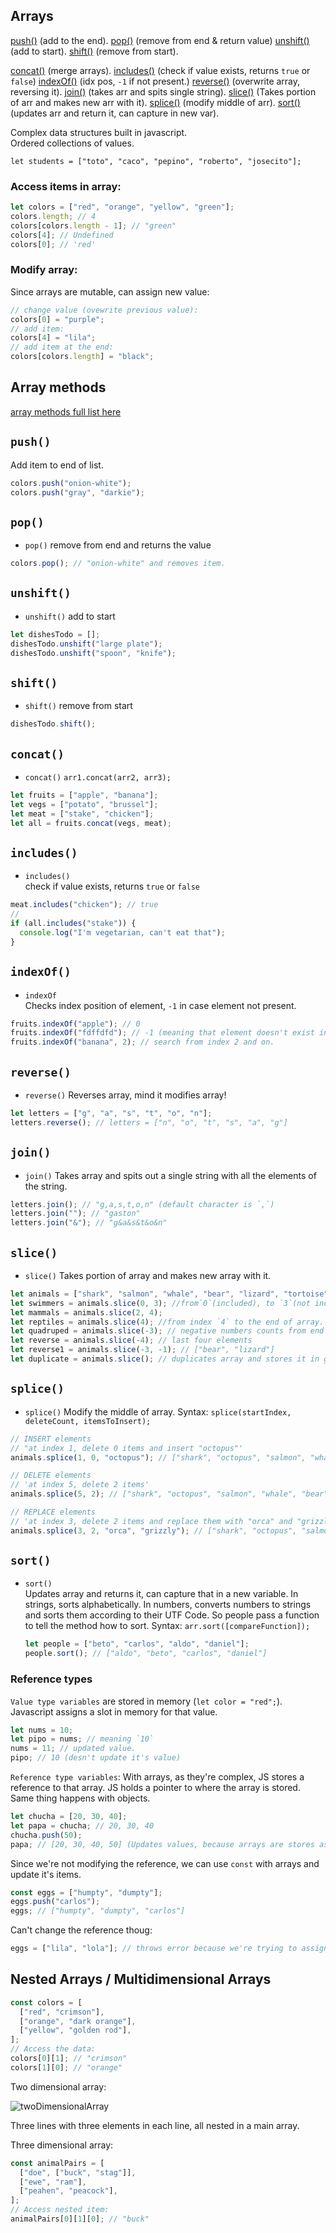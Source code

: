 ## Arrays

[push()](##push) (add to the end).
[pop()](##pop) (remove from end & return value)
[unshift()](##unshift) (add to start).
[shift()](##shift) (remove from start).

[concat()](##concat) (merge arrays).
[includes()](##includes) (check if value exists, returns `true` or `false`)
[indexOf()](##indexOf) (idx pos, `-1` if not present.)
[reverse()](##reverse) (overwrite array, reversing it).
[join()](##join) (takes arr and spits single string).
[slice()](##slice) (Takes portion of arr and makes new arr with it).
[splice()](##splice) (modify middle of arr).
[sort()](##sort) (updates arr and return it, can capture in new var).

Complex data structures built in javascript.  
Ordered collections of values.

`let students = ["toto", "caco", "pepino", "roberto", "josecito"];`

### Access items in array:

```javascript
let colors = ["red", "orange", "yellow", "green"];
colors.length; // 4
colors[colors.length - 1]; // "green"
colors[4]; // Undefined
colors[0]; // 'red'
```

### Modify array:

Since arrays are mutable, can assign new value:

```javascript
// change value (ovewrite previous value):
colors[0] = "purple";
// add item:
colors[4] = "lila";
// add item at the end:
colors[colors.length] = "black";
```

## Array methods

[array methods full list here](https://developer.mozilla.org/en-US/docs/Web/JavaScript/Reference/Global_Objects/Array)

## `push()`

Add item to end of list.

```javascript
colors.push("onion-white");
colors.push("gray", "darkie");
```

## `pop()`

- `pop()` remove from end and returns the value

```javascript
colors.pop(); // "onion-white" and removes item.
```

## `unshift()`

- `unshift()` add to start

```javascript
let dishesTodo = [];
dishesTodo.unshift("large plate");
dishesTodo.unshift("spoon", "knife");
```

## `shift()`

- `shift()` remove from start

```javascript
dishesTodo.shift();
```

## `concat()`

- `concat()`
  `arr1.concat(arr2, arr3);`

```javascript
let fruits = ["apple", "banana"];
let vegs = ["potato", "brussel"];
let meat = ["stake", "chicken"];
let all = fruits.concat(vegs, meat);
```

## `includes()`

- `includes()`  
  check if value exists, returns `true` or `false`

```javascript
meat.includes("chicken"); // true
//
if (all.includes("stake")) {
  console.log("I'm vegetarian, can't eat that");
}
```

## `indexOf()`

- `indexOf`  
  Checks index position of element, `-1` in case element not present.

```javascript
fruits.indexOf("apple"); // 0
fruits.indexOf("fdffdfd"); // -1 (meaning that element doesn't exist in array)
fruits.indexOf("banana", 2); // search from index 2 and on.
```

## `reverse()`

- `reverse()`
  Reverses array, mind it modifies array!

```javascript
let letters = ["g", "a", "s", "t", "o", "n"];
letters.reverse(); // letters = ["n", "o", "t", "s", "a", "g"]
```

## `join()`

- `join()`
  Takes array and spits out a single string with all the elements of the string.

```javascript
letters.join(); // "g,a,s,t,o,n" (default character is `,`)
letters.join(""); // "gaston"
letters.join("&"); // "g&a&s&t&o&n"
```

## `slice()`

- `slice()`
  Takes portion of array and makes new array with it.

```javascript
let animals = ["shark", "salmon", "whale", "bear", "lizard", "tortoise"];
let swimmers = animals.slice(0, 3); //from`0`(included), to `3`(not included)
let mammals = animals.slice(2, 4);
let reptiles = animals.slice(4); //from index `4` to the end of array.
let quadruped = animals.slice(-3); // negative numbers counts from end to beginning.
let reverse = animals.slice(-4); // last four elements
let reverse1 = animals.slice(-3, -1); // ["bear", "lizard"]
let duplicate = animals.slice(); // duplicates array and stores it in given variable.
```

## `splice()`

- `splice()`
  Modify the middle of array. Syntax:
  `splice(startIndex, deleteCount, itemsToInsert);`

```javascript
// INSERT elements
// "at index 1, delete 0 items and insert "octopus"'
animals.splice(1, 0, "octopus"); // ["shark", "octopus", "salmon", "whale", "bear", "lizard", "tortoise"]

// DELETE elements
// 'at index 5, delete 2 items'
animals.splice(5, 2); // ["shark", "octopus", "salmon", "whale", "bear"]

// REPLACE elements
// 'at index 3, delete 2 items and replace them with "orca" and "grizzly"
animals.splice(3, 2, "orca", "grizzly"); // ["shark", "octopus", "salmon", "orca", "grizzly"]
```

## `sort()`

- `sort()`  
  Updates array and returns it, can capture that in a new variable. In strings, sorts alphabetically. In numbers, converts numbers to strings and sorts them according to their UTF Code. So people pass a function to tell the method how to sort. Syntax:
  `arr.sort([compareFunction]);`
  ```javascript
  let people = ["beto", "carlos", "aldo", "daniel"];
  people.sort(); // ["aldo", "beto", "carlos", "daniel"]
  ```

### Reference types

`Value type variables` are stored in memory (`let color = "red";`). Javascript assigns a slot in memory for that value.

```javascript
let nums = 10;
let pipo = nums; // meaning `10`
nums = 11; // updated value.
pipo; // 10 (desn't update it's value)
```

`Reference type variables`: With arrays, as they're complex, JS stores a reference to that array. JS holds a pointer to where the array is stored. Same thing happens with objects.

```javascript
let chucha = [20, 30, 40];
let papa = chucha; // 20, 30, 40
chucha.push(50);
papa; // [20, 30, 40, 50] (Updates values, because arrays are stores as references pointing to the data collection, so when we modify the collection, any time we call the reference pointing to that collection we will get the modifications.)
```

Since we're not modifying the reference, we can use `const` with arrays and update it's items.

```javascript
const eggs = ["humpty", "dumpty"];
eggs.push("carlos");
eggs; // ["humpty", "dumpty", "carlos"]
```

Can't change the reference thoug:

```javascript
eggs = ["lila", "lola"]; // throws error because we're trying to assign another array to the already bussy reference `eggs`.
```

## Nested Arrays / Multidimensional Arrays

```javascript
const colors = [
  ["red", "crimson"],
  ["orange", "dark orange"],
  ["yellow", "golden rod"],
];
// Access the data:
colors[0][1]; // "crimson"
colors[1][0]; // "orange"
```

Two dimensional array:

![twoDimensionalArray](images/nested_arrays.jpg)

Three lines with three elements in each line, all nested in a main array.

Three dimensional array:

```javascript
const animalPairs = [
  ["doe", ["buck", "stag"]],
  ["ewe", "ram"],
  ["peahen", "peacock"],
];
// Access nested item:
animalPairs[0][1][0]; // "buck"
```
